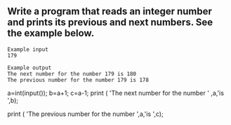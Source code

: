 ## Write a program that reads an integer number and prints its previous and next numbers. See the example below.

```
Example input
179

Example output
The next number for the number 179 is 180
The previous number for the number 179 is 178

```
a=int(input());
b=a+1;
c=a-1;
print ( 'The next number for the number ' ,a,'is ',b); 

print ( 'The previous number for the number ',a,'is ',c);

